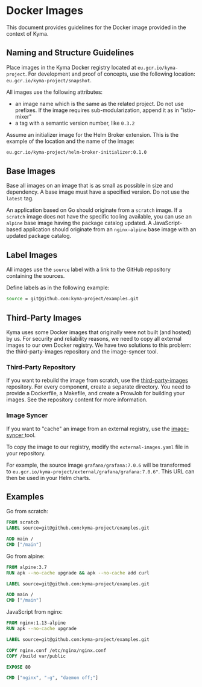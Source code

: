 # Docker Images

This document provides guidelines for the Docker image provided in the context of Kyma.

## Naming and Structure Guidelines

Place images in the Kyma Docker registry located at `eu.gcr.io/kyma-project`. For development and proof of concepts, use the following location: `eu.gcr.io/kyma-project/snapshot`.

All images use the following attributes:

- an image name which is the same as the related project. Do not use prefixes. If the image requires sub-modularization, append it as in "istio-mixer"
- a tag with a semantic version number, like `0.3.2`

Assume an initializer image for the Helm Broker extension. This is the example of the location and the name of the image:

```bash
eu.gcr.io/kyma-project/helm-broker-initializer:0.1.0
```

## Base Images

Base all images on an image that is as small as possible in size and dependency. A base image must have a specified version. Do not use the `latest` tag.

An application based on Go should originate from a `scratch` image. If a `scratch` image does not have the specific tooling available, you can use an `alpine` base image having the package catalog updated.
A JavaScript-based application should originate from an `nginx-alpine` base image with an updated package catalog.

## Label Images

All images use the `source` label with a link to the GitHub repository containing the sources.

Define labels as in the following example:

```bash
source = git@github.com:kyma-project/examples.git
```

## Third-Party Images

Kyma uses some Docker images that originally were not built (and hosted) by us.
For security and reliability reasons, we need to copy all external images to our own Docker registry.
We have two solutions to this problem: the third-party-images repository and the image-syncer tool.

### Third-Party Repository

If you want to rebuild the image from scratch, use the [third-party-images](https://github.com/kyma-incubator/third-party-images) repository.
For every component, create a separate directory. You need to provide a Dockerfile, a Makefile, and create a ProwJob for building your images.
See the repository content for more information.

### Image Syncer

If you want to "cache" an image from an external registry, use the [image-syncer
](https://github.com/kyma-project/test-infra/tree/main/cmd/image-syncer)
tool.

To copy the image to our registry, modify the `external-images.yaml` file in your repository.

For example, the source image `grafana/grafana:7.0.6` will be transformed to `eu.gcr.io/kyma-project/external/grafana/grafana:7.0.6"`.
This URL can then be used in your Helm charts.

## Examples

Go from scratch:

```Dockerfile
FROM scratch
LABEL source=git@github.com:kyma-project/examples.git

ADD main /
CMD ["/main"]
```

Go from alpine:

```Dockerfile
FROM alpine:3.7
RUN apk --no-cache upgrade && apk --no-cache add curl

LABEL source=git@github.com:kyma-project/examples.git

ADD main /
CMD ["/main"]
```

JavaScript from nginx:

```Dockerfile
FROM nginx:1.13-alpine
RUN apk --no-cache upgrade

LABEL source=git@github.com:kyma-project/examples.git

COPY nginx.conf /etc/nginx/nginx.conf
COPY /build var/public

EXPOSE 80

CMD ["nginx", "-g", "daemon off;"]
```
